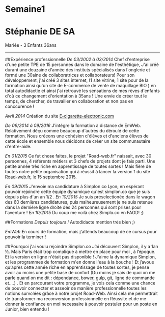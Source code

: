 # Semaine1

# Stéphanie DE SA
Mariée - 3 Enfants
36ans

----------------------------------------

##Expérience professionnelle
_*De 03/2002 à 03/2014*_ Chef d'entreprise d'une petite TPE de 15 personnes dans le domaine de l'esthétique,
J'ai créé durant une douzaine d'année des instituts spécialisés dans l'onglerie et formé une 30aine de collaboratrices et collaborateurs!
Pour son développement, j'ai créé 3 sites internet, (1 site vitrine, 1 site pour de la formation ainsi qu'un site de E-commerce de vente de maquillage BIO ) en total autodidactie et ainsi j'ai retrouvé les sensations de mes rèves d'enfants d'où ce changement d'orientation à 35ans !
Une envie de créer tout le temps, de chercher, de travailler en collaboration et non pas en conccurence !

*_Avril 2014_* Création du site [E-cigarette-electronic.com](htt://www.e-cigarette-electronic.com)

*_De 09/2014 à 09/2016_*  J'intègre la formation à distance de EmWeb. Relativement déçu comme beaucoup d'autres du déroulé de cette formation.
Nous créeons une cohésion d'élèves et d'anciens élèves de cette école et ensemble nous décidons de créer un site communautaire d'entre-aide.

*_En 01/2015_* Ce fut chose faites, le projet "Road-web.fr" naissait, avec 30 personnes, 4 référents métiers et 3 chefs de projets dont je fais parti.
Une petite année très riche en apprentissage de toutes sortes ! Mais fière de toutes notre petite organisation qui à réussit à lancer la version 1 du site [Road-web.fr](http://www.road-web.fr), le 15 septembre 2015.

*_En 09/2015_* J'envoie ma candidature à Simplon.co Lyon, en espérant pouvoir rejoindre cette équipe dynamique qu'est simplon.co que je suis depuis plus d'un an 1/2 .
*_En 10/2015_* Je suis préselectionée dans le wagon des 60 dernières candidatures, puis malheureusement je ne suis retenue dans la dernière ligne droite des 24 personnes qui sont prises pour l'aventure !
*_En 10/2015_* Du coup me voilà chez Simplo.co en FAOD! ;)


##Formations
*_Depuis toujours !_* Autodidacte mention très bien ;)

*_EmWeb_* En cours de formation, mais j'attends beaucoup de ce cursus pour pouvoir la terminer !


##Pourquoi j'ai voulu rejoindre Simplon.co
J’ai découvert Simplon, il y a 1an ½. Mais Paris était trop compliqué à mettre en place pour moi , à l’époque. Et la version en ligne n'était pas disponible !
J'aime la dynamique Simplon, et les programmes de formation m'en donne l'eau à la bouche ! 
Et j’avoue qu’après cette année riche en apprentissage de toutes sortes, je pense avoir au moins une petite base de confort (Du moins je sais de quoi on me parle quand on me dit : dépendance, bower, gulp, git, ligne de commande et….) .
Et en parcourant votre programme, je vois cela comme une chance de pouvoir connecter et asseoir de manière professionnelle toutes les notions survolées grâce à notre projet Road-Web. 
Ainsi cela me permettrait de transformer ma reconversion professionnelle en Réussite et de me donner la confiance en moi necessaire à pouvoir postuler pour un poste en Junior, bien entendu !



